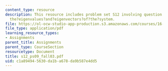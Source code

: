 ```yaml
---
content_type: resource
description: This resource includes problem set S12 involving question to find out
  the?eigenvalues?and?eigenvectors?of?the?system.
file: https://ol-ocw-studio-app-production.s3.amazonaws.com/courses/16-01-unified-engineering-i-ii-iii-iv-fall-2005-spring-2006/c1a894945630da1ba678da9b587e4dd5_s12_ps09_fall03.pdf
file_type: application/pdf
learning_resource_types:
- Assignments
parent_title: Assignments
parent_type: CourseSection
resourcetype: Document
title: s12_ps09_fall03.pdf
uid: c1a89494-5630-da1b-a678-da9b587e4dd5
---
```

